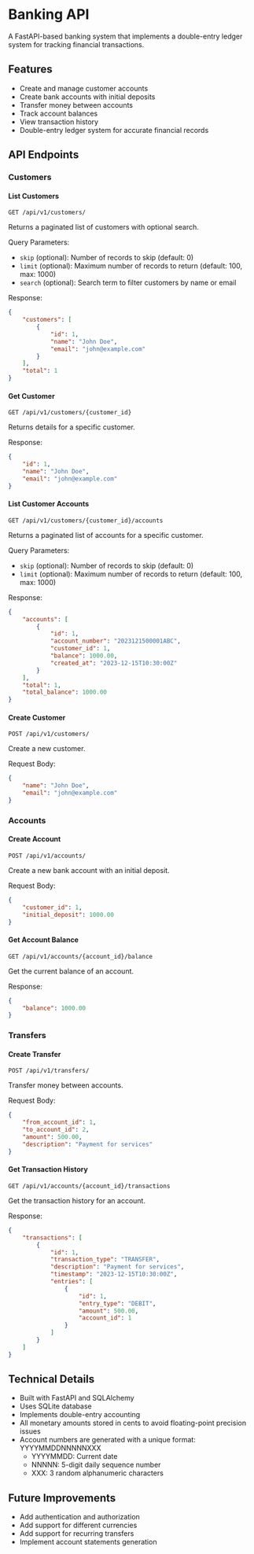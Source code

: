 # Banking API

A FastAPI-based banking system that implements a double-entry ledger system for tracking financial transactions.

## Features

- Create and manage customer accounts
- Create bank accounts with initial deposits
- Transfer money between accounts
- Track account balances
- View transaction history
- Double-entry ledger system for accurate financial records

## API Endpoints

### Customers

#### List Customers
```http
GET /api/v1/customers/
```
Returns a paginated list of customers with optional search.

Query Parameters:
- `skip` (optional): Number of records to skip (default: 0)
- `limit` (optional): Maximum number of records to return (default: 100, max: 1000)
- `search` (optional): Search term to filter customers by name or email

Response:
```json
{
    "customers": [
        {
            "id": 1,
            "name": "John Doe",
            "email": "john@example.com"
        }
    ],
    "total": 1
}
```

#### Get Customer
```http
GET /api/v1/customers/{customer_id}
```
Returns details for a specific customer.

Response:
```json
{
    "id": 1,
    "name": "John Doe",
    "email": "john@example.com"
}
```

#### List Customer Accounts
```http
GET /api/v1/customers/{customer_id}/accounts
```
Returns a paginated list of accounts for a specific customer.

Query Parameters:
- `skip` (optional): Number of records to skip (default: 0)
- `limit` (optional): Maximum number of records to return (default: 100, max: 1000)

Response:
```json
{
    "accounts": [
        {
            "id": 1,
            "account_number": "2023121500001ABC",
            "customer_id": 1,
            "balance": 1000.00,
            "created_at": "2023-12-15T10:30:00Z"
        }
    ],
    "total": 1,
    "total_balance": 1000.00
}
```

#### Create Customer
```http
POST /api/v1/customers/
```
Create a new customer.

Request Body:
```json
{
    "name": "John Doe",
    "email": "john@example.com"
}
```

### Accounts

#### Create Account
```http
POST /api/v1/accounts/
```
Create a new bank account with an initial deposit.

Request Body:
```json
{
    "customer_id": 1,
    "initial_deposit": 1000.00
}
```

#### Get Account Balance
```http
GET /api/v1/accounts/{account_id}/balance
```
Get the current balance of an account.

Response:
```json
{
    "balance": 1000.00
}
```

### Transfers

#### Create Transfer
```http
POST /api/v1/transfers/
```
Transfer money between accounts.

Request Body:
```json
{
    "from_account_id": 1,
    "to_account_id": 2,
    "amount": 500.00,
    "description": "Payment for services"
}
```

#### Get Transaction History
```http
GET /api/v1/accounts/{account_id}/transactions
```
Get the transaction history for an account.

Response:
```json
{
    "transactions": [
        {
            "id": 1,
            "transaction_type": "TRANSFER",
            "description": "Payment for services",
            "timestamp": "2023-12-15T10:30:00Z",
            "entries": [
                {
                    "id": 1,
                    "entry_type": "DEBIT",
                    "amount": 500.00,
                    "account_id": 1
                }
            ]
        }
    ]
}
```

## Technical Details

- Built with FastAPI and SQLAlchemy
- Uses SQLite database
- Implements double-entry accounting
- All monetary amounts stored in cents to avoid floating-point precision issues
- Account numbers are generated with a unique format: YYYYMMDDNNNNNXXX
  - YYYYMMDD: Current date
  - NNNNN: 5-digit daily sequence number
  - XXX: 3 random alphanumeric characters

## Future Improvements

- Add authentication and authorization
- Add support for different currencies
- Add support for recurring transfers
- Implement account statements generation